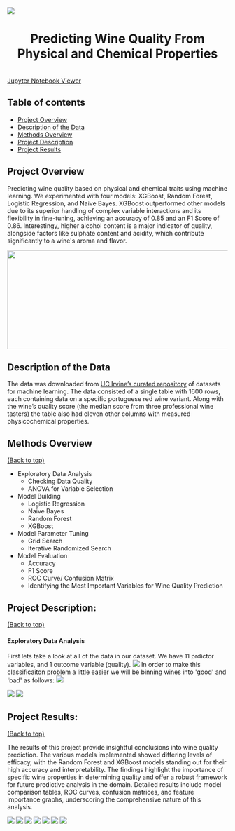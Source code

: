<img src="images/title_photo.jpg" style>
<h1 align="center">Predicting Wine Quality From Physical and Chemical Properties</h1>

<br>
<a href="https://nbviewer.org/github/BrianMillerS/wine_quality_classification/blob/main/wine_score_classification.ipynb" target="_blank">Jupyter Notebook Viewer</a>
<br>

## Table of contents
- [Project Overview](#Project-Overview)
- [Description of the Data](#Description-of-the-Data)
- [Methods Overview](#methods-overview)
- [Project Description](#project-description)
- [Project Results](#project-results)

## Project Overview
Predicting wine quality based on physical and chemical traits using machine learning. We experimented with four models: XGBoost, Random Forest, Logistic Regression, and Naive Bayes. XGBoost outperformed other models due to its superior handling of complex variable interactions and its flexibility in fine-tuning, achieving an accuracy of 0.85 and an F1 Score of 0.86. Interestingy, higher alcohol content is a major indicator of quality, alongside factors like sulphate content and acidity, which contribute significantly to a wine's aroma and flavor.

<img src="images/results_summary_table.png" width="532" height="225">


## Description of the Data
The data was downloaded from <a href="https://archive.ics.uci.edu/dataset/186/wine+quality" target="_blank">UC Irvine’s curated repository</a> of datasets for machine learning. The data consisted of a single table with 1600 rows, each containing data on a specific portuguese red wine variant. Along with the wine’s quality score (the median score from three professional wine tasters) the table also had eleven other columns with measured physicochemical properties.

## Methods Overview
[(Back to top)](#table-of-contents)
+ Exploratory Data Analysis
  + Checking Data Quality
  + ANOVA for Variable Selection
+ Model Building
  + Logistic Regression
  + Naive Bayes
  + Random Forest
  + XGBoost
+ Model Parameter Tuning
  + Grid Search
  + Iterative Randomized Search
+ Model Evaluation
  + Accuracy
  + F1 Score
  + ROC Curve/ Confusion Matrix
  + Identifying the Most Important Variables for Wine Quality Prediction

## Project Description:
[(Back to top)](#table-of-contents)

#### Exploratory Data Analysis
First lets take a look at all of the data in our dataset. We have 11 prdictor variables, and 1 outcome variable (quality).
<img src="images/variable_distributions.png" style>
In order to make this classificaiton problem a little easier we will be binning wines into 'good' and 'bad' as follows:
<img src="images/data_binning.png" style>

<img src="images/RF_building_a_forest_explained.png" style>

<img src="images/RF_parameter_tuning_explained.png" style>

## Project Results:
[(Back to top)](#table-of-contents)

The results of this project provide insightful conclusions into wine quality prediction. The various models implemented showed differing levels of efficacy, with the Random Forest and XGBoost models standing out for their high accuracy and interpretability. The findings highlight the importance of specific wine properties in determining quality and offer a robust framework for future predictive analysis in the domain. Detailed results include model comparison tables, ROC curves, confusion matrices, and feature importance graphs, underscoring the comprehensive nature of this analysis.

<img src="images/results_summary_table.png" style>

<img src="images/RF_results.png" style>

<img src="images/XGB_results.png" style>

<img src="images/XBG_roc.png" style>
<img src="images/XGB_confusion.png" style>
<img src="images/XGB_correlation.png" style>
<img src="images/XGB_gain.png" style>




